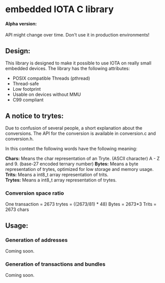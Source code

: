 # embedded IOTA C library

#### Alpha version: 
API might change over time. Don't use it in production environments!

## Design:

This library is designed to make it possible to use IOTA on really small embedded devices.
The library has the following attributes:

- POSIX compatible Threads (pthread)
- Thread-safe
- Low footprint
- Usable on devices without MMU
- C99 compliant 


## A notice to trytes:

Due to confusion of several people, a short explanation about the conversions.
The API for the conversion is available in conversion.c and conversion.h.

In this context the following words have the following meaning:

**Chars:** Means the char representation of an Tryte. (ASCII character) A - Z and 9.  (base-27 encoded ternary number)
**Bytes:** Means a byte representation of trytes, optimized for low storage and memory usage.  
**Trits:** Means a int8_t array representation of trits.   
**Trytes:** Means a int8_t array representation of trytes.

### Conversion space ratio

One transaction = 2673 trytes = ((2673/81) * 48) Bytes = 2673*3 Trits = 2673 chars

## Usage:
### Generation of addresses
Coming soon.

### Generation of transactions and bundles
Coming soon.



